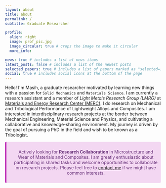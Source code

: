 ```yaml
---
layout: about
title: about
permalink: /
subtitle: Graduate Researcher

profile:
  align: right
  image: prof_pic.jpg
  image_circular: true # crops the image to make it circular
  more_info: 

news: true # includes a list of news items
latest_posts: false # includes a list of the newest posts
selected_papers: true # includes a list of papers marked as "selected={true}"
social: true # includes social icons at the bottom of the page
---
```


Hello! I'm Masih, a graduate researcher motivated by learning new things with a passion for `Solid Mechanics` and `Materials Science`. I am currently a research assistant and a member of *Light Metals Research Group (LMRG)* at [Materials and Energy Research Center (MERC)](https://en.merc.ac.ir/). I do research on Mechanical and Tribological Performance of Lightweight Alloys and Composites. I am interested in interdisciplinary research projects at the border between Mechanical Engineering, Material Science and Physics, and cultivating a collaborative and knowledge-sharing environment. My journey is driven by the goal of pursuing a PhD in the field and wish to be known as a Tribologist.

<div
  class="warning"
  style="background-color: #f3d7f2; color: #69337a; border-left: solid #b509ac 4px; border-radius: 4px; padding: 0.7em;"
>
  <span>
    <p style="margin-top: 1em; margin-left: 1em; text-align: center;">
      Actively looking for <b>Research Collaboration</b> in Microstructure and Wear of Materials and Composites.
      I am greatly enthusiastic about participating in shared tasks and welcome opportunities to collaborate on research
      projects.
      Please feel free to <a href="mailto:banijamali.masih@gmail.com">contact me</a> if we might have common interests.
    </p>
  </span>
</div>
